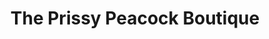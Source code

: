 ---
title: "The Prissy Peacock Boutique"
url: /blacksburg/the-prissy-peacock-boutique/
shop: Kleidung
---